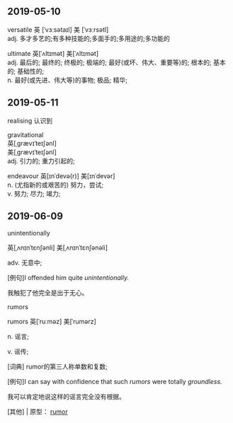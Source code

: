 ## 2019-05-10  

versatile
英 [ˈvɜːsətaɪl]   美 [ˈvɜːrsətl]  
adj.
多才多艺的;有多种技能的;多面手的;多用途的;多功能的


ultimate	英[ˈʌltɪmət]
美[ˈʌltɪmət]  
adj.	最后的; 最终的; 终极的; 极端的; 最好(或坏、伟大、重要等)的; 根本的; 基本的; 基础性的;  
n.	最好(或先进、伟大等)的事物; 极品; 精华;

## 2019-05-11
realising 
认识到


gravitational  
英[ˌɡrævɪˈteɪʃənl]   
美[ˌɡrævɪˈteɪʃənl]   
adj.	引力的; 重力引起的;   

endeavour	英[ɪnˈdevə(r)]
美[ɪnˈdevər]  
n.	(尤指新的或艰苦的) 努力，尝试;  
v.	努力; 尽力; 竭力;  

## 2019-06-09


unintentionally  

英[ˌʌnɪnˈtɛnʃənli]  美[ˌʌnɪnˈtɛnʃənəli] 

 adv. 无意中; 


[例句]I offended him quite *unintentionally.*

我触犯了他完全是出于无心。



rumors

 rumors  英[ˈruːməz]  美[ˈrumərz] 


 n.   谣言; 


v.   谣传; 


 [词典]  rumor的第三人称单数和复数; 


[例句]I can say with confidence that such *rumors* were totally *groundless.*

我可以肯定地说这样的谣言完全没有根据。

 [其他] | 原型： [rumor](http://www.baidu.com/link?url=G2mV3KwVddi8UoWJhsrvivUQTp35KS-Ck4YMwvFDwtYhtbjqq1TthxrAZ1DfdK_p7xL3ulNqxRvB_VhjOaThdmjxz_Wl8qzO5DYkf3A47bG) 
